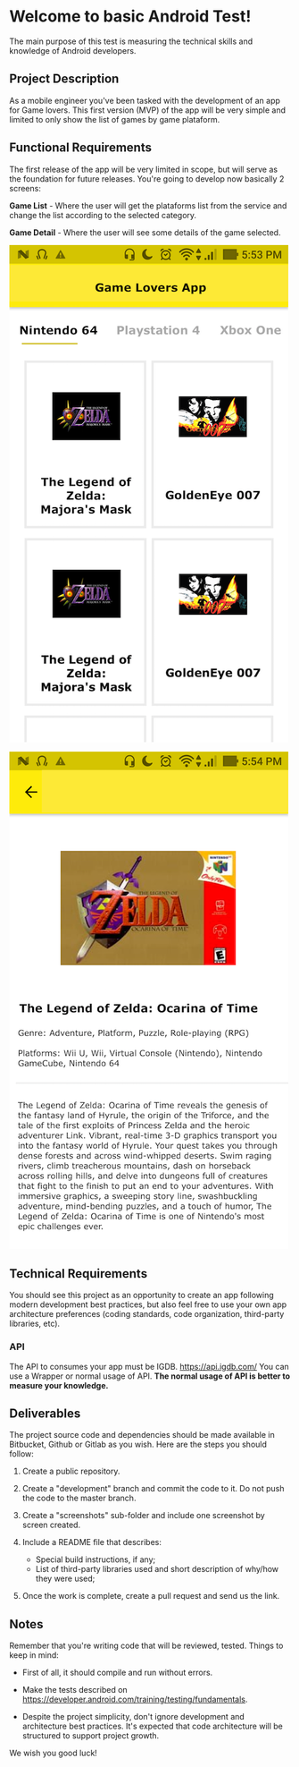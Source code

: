 # Welcome to basic Android Test!

The main purpose of this test is measuring the technical skills and knowledge of Android developers.

## Project Description

As a mobile engineer you've been tasked with the development of an app for Game lovers. This first version (MVP) of the app will be very simple and limited to only show the list of games by game plataform.

## Functional Requirements

The first release of the app will be very limited in scope, but will serve as the foundation for future releases. You're going to develop now basically 2 screens:

**Game List** - Where the user will get the plataforms list from the service and change the list according to the selected category.

**Game Detail** - Where the user will see some details of the game selected.

![Game List](images/games.png?raw=true "Games List")

![Game Detail](images/game_detail.png?raw=true "Game Detail")

## Technical Requirements

You should see this project as an opportunity to create an app following modern development best practices, but also feel free to use your own app architecture preferences (coding standards, code organization, third-party libraries, etc).

### API

The API to consumes your app must be IGDB.
https://api.igdb.com/
You can use a Wrapper or normal usage of API. **The normal usage of API is better to measure your knowledge.**

## Deliverables
The project source code and dependencies should be made available in Bitbucket, Github or Gitlab as you wish. Here are the steps you should
follow:

1. Create a public repository.

2. Create a "development" branch and commit the code to it. Do not push the code to the master branch. 

3. Create a "screenshots" sub-folder and include one screenshot by screen created.

4. Include a README file that describes:
	* Special build instructions, if any;
	* List of third-party libraries used and short description of why/how they were used;
	
5. Once the work is complete, create a pull request and send us the link.

## Notes

Remember that you're writing code that will be reviewed, tested. 
Things to keep in mind:

* First of all, it should compile and run without errors.

* Make the tests described on https://developer.android.com/training/testing/fundamentals.

* Despite the project simplicity, don't ignore development and architecture best practices. It's expected that code architecture will be structured to support project growth.

We wish you good luck!